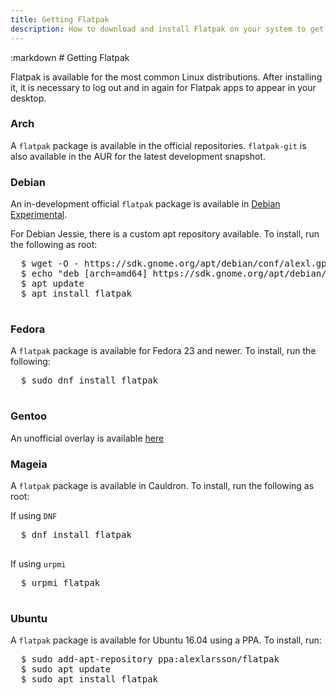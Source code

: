 ```yaml
---
title: Getting Flatpak
description: How to download and install Flatpak on your system to get started.
---
```

<section class=""><div class="container"><div class="row"><div class="col-lg-10 col-lg-offset-1">
:markdown
  # Getting Flatpak

  Flatpak is available for the most common Linux distributions. After installing it, it is necessary to log out and in again for Flatpak apps to appear in your desktop.

  ### Arch

  A `flatpak` package is available in the official repositories. `flatpak-git` is also available in the AUR for the latest development snapshot.

  ### Debian

  An in-development official `flatpak` package is available in [Debian Experimental](https://wiki.debian.org/DebianExperimental).

  For Debian Jessie, there is a custom apt repository available. To install, run the following as root:

  <pre>
  <span class="unselectable">$ </span>wget -O - https://sdk.gnome.org/apt/debian/conf/alexl.gpg.key|apt-key add -
  <span class="unselectable">$ </span>echo "deb [arch=amd64] https://sdk.gnome.org/apt/debian/ jessie main" > /etc/apt/sources.list.d/flatpak.list
  <span class="unselectable">$ </span>apt update
  <span class="unselectable">$ </span>apt install flatpak
  </pre>

  ### Fedora

  A `flatpak` package is available for Fedora 23 and newer. To install, run the following:

  <pre>
  <span class="unselectable">$ </span>sudo dnf install flatpak
  </pre>

  ### Gentoo

  An unofficial overlay is available [here](https://github.com/fosero/flatpak-overlay)

  ### Mageia

  A `flatpak` package is available in Cauldron. To install, run the following as root:

  If using `DNF`

  <pre>
  <span class="unselectable">$ </span>dnf install flatpak
  </pre>

  If using `urpmi`

  <pre>
  <span class="unselectable">$ </span>urpmi flatpak
  </pre>

  ### Ubuntu

  A `flatpak` package is available for Ubuntu 16.04 using a PPA. To install, run:

  <pre>
  <span class="unselectable">$ </span>sudo add-apt-repository ppa:alexlarsson/flatpak
  <span class="unselectable">$ </span>sudo apt update
  <span class="unselectable">$ </span>sudo apt install flatpak
  </pre>

</div></div></div></section>
